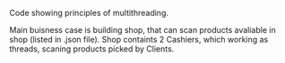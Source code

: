 Code showing principles of multithreading.

Main buisness case is building shop, that can scan products avaliable in shop (listed in .json file).
Shop containts 2 Cashiers, which working as threads, scaning products picked by Clients.
